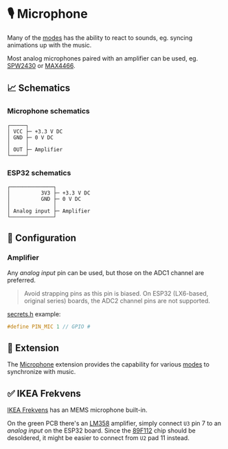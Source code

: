 # 🎙️ Microphone

Many of the [modes](https://github.com/VIPnytt/Frekvens/wiki/Modes) has the ability to react to sounds, eg. syncing animations up with the music.

Most analog microphones paired with an amplifier can be used, eg. [SPW2430](https://www.adafruit.com/product/2716) or [MAX4466](https://www.adafruit.com/product/1063).

## 📈 Schematics

### Microphone schematics

```text
┌─────┐
│ VCC ├─ +3.3 V DC
│ GND ├─ 0 V DC
│     │
│ OUT ├─ Amplifier
└─────┘
```

### ESP32 schematics

```text
┌──────────────┐
│          3V3 ├─ +3.3 V DC
│          GND ├─ 0 V DC
│              │
│ Analog input ├─ Amplifier
└──────────────┘
```

## 🔧 Configuration

### Amplifier

Any *analog input* pin can be used, but those on the ADC1 channel are preferred.

> Avoid strapping pins as this pin is biased. On ESP32 (LX6-based, original series) boards, the ADC2 channel pins are not supported.

[secrets.h](https://github.com/VIPnytt/Frekvens/blob/main/firmware/include/config/secrets.h) example:

```h
#define PIN_MIC 1 // GPIO #
```

## 🧩 Extension

The [Microphone](https://github.com/VIPnytt/Frekvens/wiki/Extensions#️-microphone) extension provides the capability for various [modes](https://github.com/VIPnytt/Frekvens/wiki/Modes) to synchronize with music.

## ✅ IKEA Frekvens

[IKEA Frekvens](https://github.com/VIPnytt/Frekvens/wiki/IKEA-Frekvens#wiring-the-microphone) has an MEMS microphone built-in.

On the green PCB there's an [LM358](https://www.onsemi.com/download/data-sheet/pdf/lm358-d.pdf) amplifier, simply connect `U3` pin 7 to an *analog input* on the ESP32 board.
Since the [89F112](https://lceda.cn/components/89F112_aeaaa99e4cd44677a24b9884cee22ff3) chip should be desoldered, it might be easier to connect from `U2` pad 11 instead.
